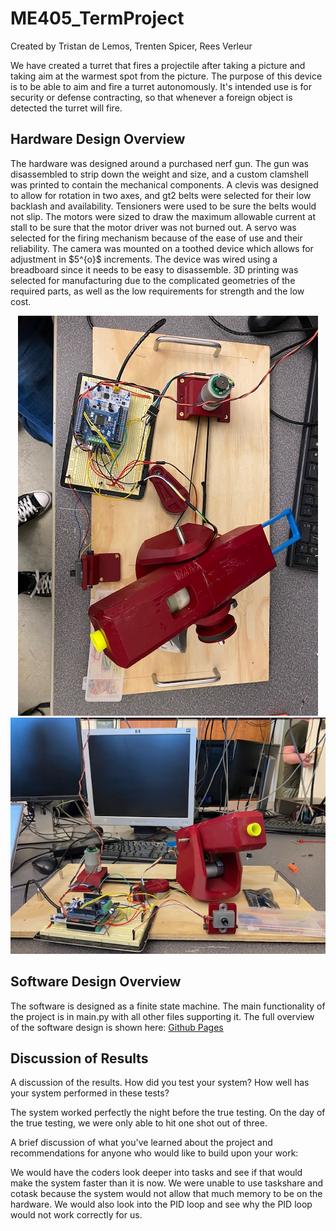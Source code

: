 # ME405_TermProject
Created by Tristan de Lemos, Trenten Spicer, Rees Verleur

We have created a turret that fires a projectile after taking a picture and taking aim at the warmest spot from the picture. The purpose of this device is to be able to aim and fire a turret autonomously. It's intended use is for security or defense contracting, so that whenever a foreign object is detected the turret will fire.

## Hardware Design Overview
The hardware was designed around a purchased nerf gun. The gun was disassembled to strip down the weight and size, and a custom clamshell was printed to contain the mechanical components. A clevis was designed to allow for rotation in two axes, and gt2 belts were selected for their low backlash and availability. Tensioners were used to be sure the belts would not slip. The motors were sized to draw the maximum allowable current at stall to be sure that the motor driver was not burned out. A servo was selected for the firing mechanism because of the ease of use and their reliability. The camera was mounted on a toothed device which allows for adjustment in  $5^\{o}$ increments. The device was wired using a breadboard since it needs to be easy to disassemble. 3D printing was selected for manufacturing due to the complicated geometries of the required parts, as well as the low requirements for strength and the low cost.
<div align="center">
  <img src="/hardware1.jpg" alt="Alt text">
  <img src="/hardware2.jpg" alt="Alt text">
</div>


## Software Design Overview

The software is designed as a finite state machine. The main functionality of the project is in main.py with all other files supporting it.
The full overview of the software design is shown here:
[Github Pages](https://tristandelemos.github.io/ME405_TermProject/)



## Discussion of Results

A discussion of the results.  How did you test your system?  How well has your system performed in these tests?

The system worked perfectly the night before the true testing. On the day of the true testing, we were only able to hit one shot out of three.

A brief discussion of what you've learned about the project and recommendations for anyone who would like to build upon your work:

We would have the coders look deeper into tasks and see if that would make the system faster than it is now. We were unable to use taskshare and cotask because the system would not allow that much memory to be on the hardware. We would also look into the PID loop and see why the PID loop would not work correctly for us.

